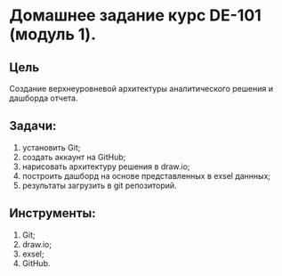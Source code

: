 # Домашнее задание курс DE-101 (модуль 1).

## Цель
Создание верхнеуровневой архитектуры аналитического решения и дашборда отчета.

## Задачи:
1) установить Git;
2) создать аккаунт на GitHub;
3) нарисовать архитектуру решения в draw.io;
4) построить дашборд на основе представленных в exsel даннных;
5) результаты загрузить в git репозиторий.

## Инструменты:
1) Git;
2) draw.io;
3) exsel;
4) GitHub.